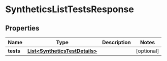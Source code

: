 

# SyntheticsListTestsResponse

## Properties

Name | Type | Description | Notes
------------ | ------------- | ------------- | -------------
**tests** | [**List&lt;SyntheticsTestDetails&gt;**](SyntheticsTestDetails.md) |  |  [optional]



